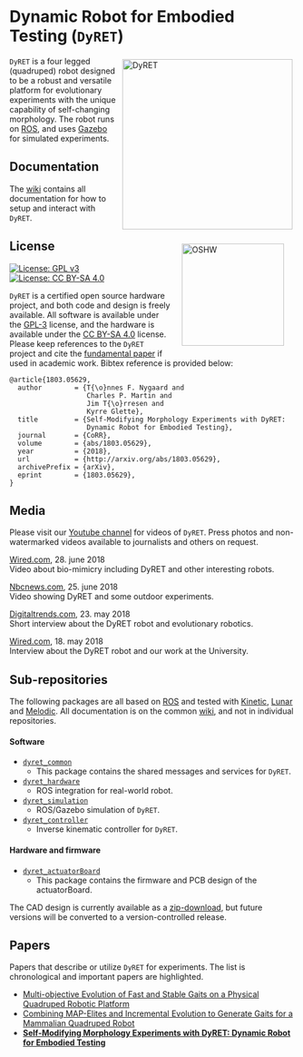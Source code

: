 # Dynamic Robot for Embodied Testing (`DyRET`)
<span><img src="http://robotikk.net/media/images/dyret_reconfig.gif" alt="DyRET" width="300" align="right" style="margin: 5px"/>

`DyRET` is a four legged (quadruped) robot designed to be a robust and versatile platform for evolutionary experiments with the unique capability of self-changing morphology. The robot runs on [ROS](https://ros.org), and uses [Gazebo](http://gazebosim.org/) for simulated experiments.

<a href="http://certificate.oshwa.org/"><img src="http://robotikk.net/media/images/dyret_oshw.png" alt="OSHW" width="180" style="margin: 20px" align="right"/></a>
## Documentation
The [wiki](https://github.com/dyret-robot/dyret_documentation/wiki)
contains all documentation for how to setup and interact with `DyRET`.

## License
[![License: GPL v3](https://img.shields.io/badge/License-GPL%20v3-blue.svg)](https://www.gnu.org/licenses/gpl-3.0)
[![License: CC BY-SA 4.0](https://img.shields.io/badge/License-CC%20BY--SA%204.0-lightgrey.svg)](https://creativecommons.org/licenses/by-sa/4.0/)  

`DyRET` is a certified open source hardware project, and both code and design is freely available. All software is available under the [GPL-3](http://www.gnu.org/licenses/gpl.html) license, and the hardware is available under the [CC BY-SA 4.0](https://creativecommons.org/licenses/by-sa/4.0/) license. Please keep references to the `DyRET` project and cite the [fundamental paper](https://arxiv.org/pdf/1803.05629) if used in academic work. Bibtex reference is provided below:

~~~~~~~~
@article{1803.05629,
  author        = {T{\o}nnes F. Nygaard and
                   Charles P. Martin and
                   Jim T{\o}rresen and
                   Kyrre Glette},
  title         = {Self-Modifying Morphology Experiments with DyRET:
                   Dynamic Robot for Embodied Testing},
  journal       = {CoRR},
  volume        = {abs/1803.05629},
  year          = {2018},
  url           = {http://arxiv.org/abs/1803.05629},
  archivePrefix = {arXiv},
  eprint        = {1803.05629},
}
~~~~~~~~

## Media

Please visit our [Youtube channel](https://www.youtube.com/playlist?list=PLRBn4we2TECqjgtN5yU7JDioblYnBLBsU) for videos of `DyRET`. Press photos and non-watermarked videos available to journalists and others on request.

[Wired.com](https://www.wired.com/story/how-roboticists-are-copying-nature-to-make-fantastical-machines/), 28. june 2018  
Video about bio-mimicry including DyRET and other interesting robots.

[Nbcnews.com](https://www.nbcnews.com/mach/video/how-a-shape-shifting-robot-is-learning-from-its-mistakes-1263383619716), 25. june 2018   
Video showing DyRET and some outdoor experiments.

[Digitaltrends.com](https://www.digitaltrends.com/cool-tech/dyret-robot-learns-to-walk/), 23. may 2018  
Short interview about the DyRET robot and evolutionary robotics.

[Wired.com](https://www.wired.com/story/the-shape-shifting-robot-that-evolves-by-falling-down/), 18. may 2018  
Interview about the DyRET robot and our work at the University.

## Sub-repositories
The following packages are all based on [ROS](https://ros.org) and tested with [Kinetic](https://wiki.ros.org/kinetic), [Lunar](https://wiki.ros.org/lunar/) and [Melodic](https://wiki.ros.org/melodic). All documentation is on the common [wiki](https://github.com/dyret-robot/dyret_documentation/wiki), and not in individual repositories.

#### Software
- [`dyret_common`](https://github.com/dyret-robot/dyret_common)
    - This package contains the shared messages and services for `DyRET`.
- [`dyret_hardware`](https://github.com/dyret-robot/dyret_hardware)
    - ROS integration for real-world robot.
- [`dyret_simulation`](https://github.com/dyret-robot/dyret_simulation)
    - ROS/Gazebo simulation of `DyRET`.
- [`dyret_controller`](https://github.com/dyret-robot/dyret_controller)
    - Inverse kinematic controller for `DyRET`.

#### Hardware and firmware
- [`dyret_actuatorBoard`](https://github.com/dyret-robot/dyret_actuatorBoard)
    - This package contains the firmware and PCB design of the actuatorBoard.

The CAD design is currently available as a [zip-download](http://robotikk.net/sources/cad.zip), but future versions will be converted to a version-controlled release.

## Papers
Papers that describe or utilize `DyRET` for experiments. The list is chronological and important papers are highlighted.

- [Multi-objective Evolution of Fast and Stable Gaits on a Physical Quadruped Robotic Platform](http://heim.ifi.uio.no/kyrrehg/pubs/nygaard-ices2016.pdf)
- [Combining MAP-Elites and Incremental Evolution to Generate Gaits for a Mammalian Quadruped Robot](https://link.springer.com/chapter/10.1007/978-3-319-77538-8_48)
- [**Self-Modifying Morphology Experiments with DyRET: Dynamic Robot for Embodied Testing**](https://arxiv.org/pdf/1803.05629)
